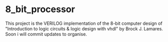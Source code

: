 # 8_bit_processor
This project is the VERILOG implementation of the 8-bit computer design of "Introduction to logic circuits & logic design with vhdl" by Brock J. Lamares. Soon i will commit updates to organise.
